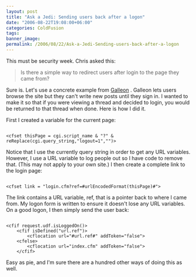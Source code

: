 ```yaml
---
layout: post
title: "Ask a Jedi: Sending users back after a logon"
date: "2006-08-22T19:08:00+06:00"
categories: ColdFusion 
tags: 
banner_image: 
permalink: /2006/08/22/Ask-a-Jedi-Sending-users-back-after-a-logon
---
```


This must be security week. Chris asked this:

<blockquote>
Is there a simple way to redirect users after login to the page they came from? 
</blockquote>

Sure is. Let's use a concrete example from <a href="http://ray.camdenfamily.com/projects/galleon">Galleon</a> . Galleon lets users browse the site but they can't write new posts until they sign in. I wanted to make it so that if you were viewing a thread and decided to login, you would be returned to that thread when done. Here is how I did it.

First I created a variable for the current page:

<code>
&lt;cfset thisPage = cgi.script_name & "?" & reReplace(cgi.query_string,"logout=1","")&gt;
</code>

Notice that I use the currently query string in order to get any URL variables. However, I use a URL variable to log people out so I have code to remove that. (This may not apply to your own site.) I then create a complete link to the login page:

<code>
&lt;cfset link = "login.cfm?ref=#urlEncodedFormat(thisPage)#"&gt;
</code>

The link contains a URL variable, ref, that is a pointer back to where I came from. My logon form is written to ensure it doesn't lose any URL variables. On a good logon, I then simply send the user back:

<code>
&lt;cfif request.udf.isLoggedOn()&gt;
	&lt;cfif isDefined("url.ref")&gt;
		&lt;cflocation url="#url.ref#" addToken="false"&gt;
	&lt;cfelse&gt;
		&lt;cflocation url="index.cfm" addToken="false"&gt;
	&lt;/cfif&gt;
</code>

Easy as pie, and I'm sure there are a hundred other ways of doing this as well.